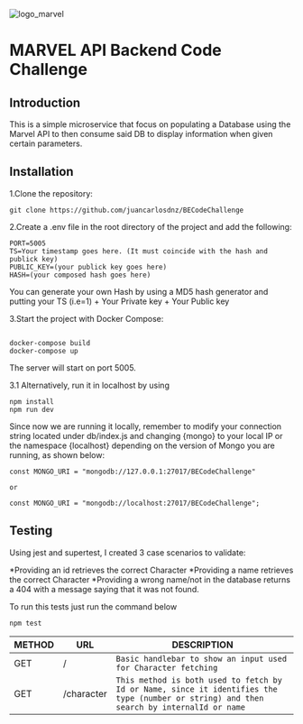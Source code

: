 ![logo_marvel](https://cdn.ceoworld.biz/wp-content/uploads/2018/03/Marvel-logo.jpg)

# MARVEL API Backend Code Challenge

## Introduction

This is a simple microservice that focus on populating a Database using the Marvel API to then consume said DB to display information when given certain parameters.

## Installation

1.Clone the repository:
```
git clone https://github.com/juancarlosdnz/BECodeChallenge
```
2.Create a .env file in the root directory of the project and add the following:
```
PORT=5005
TS=Your timestamp goes here. (It must coincide with the hash and publick key)
PUBLIC_KEY=(your publick key goes here)
HASH=(your composed hash goes here)
```
You can generate your own Hash by using a MD5 hash generator and putting your TS (i.e=1) + Your Private key + Your Public key

3.Start the project with Docker Compose:

```

docker-compose build
docker-compose up
```

The server will start on port 5005.

3.1 Alternatively, run it in localhost by using

```
npm install
npm run dev
```
Since now we are running it locally, remember to modify your connection string located under db/index.js and changing {mongo} to your local IP or the namespace {localhost} depending on the version of Mongo you are running, as shown below:

```
const MONGO_URI = "mongodb://127.0.0.1:27017/BECodeChallenge"

or

const MONGO_URI = "mongodb://localhost:27017/BECodeChallenge";
```
## Testing

Using jest and supertest, I created 3 case scenarios to validate:

 *Providing an id retrieves the correct Character
 *Providing a name retrieves the correct Character
 *Providing a wrong name/not in the database returns a 404 with a message saying that it was not found.

To run this tests just run the command below

```
npm test
```


| METHOD        | URL                                 | DESCRIPTION                                                     |
| ------------- | ------------------------------------| --------------------------------------------------|
| GET           | /                                   | `Basic handlebar to show an input used for Character fetching`   |
| GET           | /character                          | `This method is both used to fetch by Id or Name, since it identifies the type (number or string) and then search by internalId or name`   |
